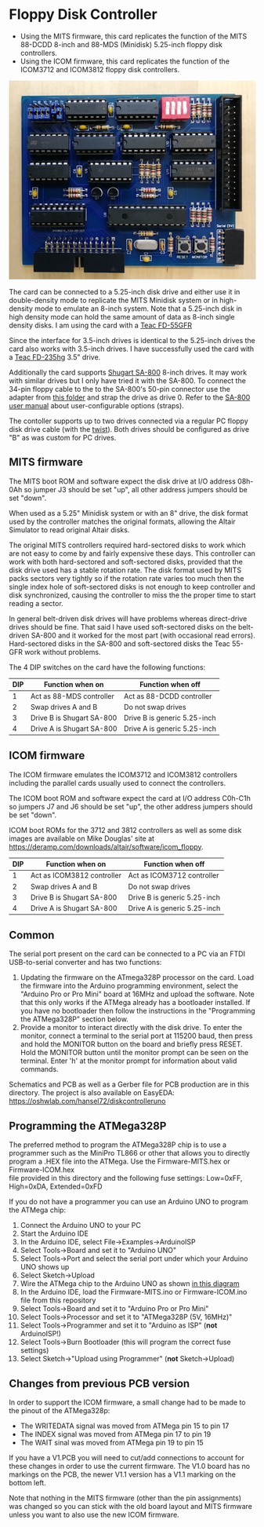 # Floppy Disk Controller

 * Using the MITS firmware, this card replicates the function of the 
MITS 88-DCDD 8-inch and 88-MDS (Minidisk) 5.25-inch floppy disk controllers.
 * Using the ICOM firmware, this card replicates the function of the 
ICOM3712 and ICOM3812 floppy disk controllers.

![Floppy Disk Controller Card](diskcontroller.jpg)

The card can be connected to a 5.25-inch disk drive and either use
it in double-density mode to replicate the MITS Minidisk system
or in high-density mode to emulate an 8-inch system. Note
that a 5.25-inch disk in high density mode can hold the 
same amount of data as 8-inch single density disks.
I am using the card with a [Teac FD-55GFR](https://www.vogonswiki.com/index.php/Teac_FD-55GFR)

Since the interface for 3.5-inch drives is identical to the
5.25-inch drives the card also works with 3.5-inch drives.
I have successfully used the card with a [Teac FD-235hg](https://www.cnet.com/products/teac-floppy-drive-fd-235hg-floppy-disk-drive-floppy-series) 3.5" drive.

Additionally the card supports [Shugart SA-800](https://github.com/dhansel/Altair8800-IOBus/blob/master/04-disk-controller/doc/Shugart_SA800_Brochure_Feb78.pdf) 8-inch drives.
It may work with similar drives but I only have tried it with the SA-800. To connect the 34-pin floppy cable to the to the SA-800's
50-pin connector use the adapter from [this folder](https://github.com/dhansel/Altair8800-IOBus/tree/master/04-disk-controller/Shugart50to34adapter)
and strap the drive as drive 0. Refer to the [SA-800 user manual](https://github.com/dhansel/Altair8800-IOBus/blob/master/04-disk-controller/doc/SA800%20OEM%20Manual.pdf) about user-configurable options (straps).

The contoller supports up to two drives connected via a regular PC floppy
disk drive cable (with the [twist](https://www.nostalgianerd.com/why-are-floppy-cables-twisted)). 
Both drives should be configured as drive "B" as was custom for PC drives. 

## MITS firmware

The MITS boot ROM and software expect the disk drive at I/O address 08h-0Ah
so jumper J3 should be set "up", all other address jumpers should be set "down".

When used as a 5.25" Minidisk system or with an 8" drive, the disk
format used by the controller matches the original formats, allowing 
the Altair Simulator to read original Altair disks.

The original MITS controllers required hard-sectored disks to work which
are not easy to come by and fairly expensive these days.
This controller can work with both hard-sectored and soft-sectored disks,
provided that the disk drive used has a stable rotation rate. The disk
format used by MITS packs sectors very tightly so if the rotation rate varies
too much then the single index hole of soft-sectored disks is not enough
to keep controller and disk synchronized, causing the controller to miss 
the the proper time to start reading a sector.

In general belt-driven disk drives will have problems whereas direct-drive drives
should be fine. That said I have used soft-sectored disks on the belt-driven
SA-800 and it worked for the most part (with occasional read errors). 
Hard-sectored disks in the SA-800 and soft-sectored disks the Teac 55-GFR work
without problems.

The 4 DIP switches on the card have the following functions:

DIP | Function when on         | Function when off
----|--------------------------|------------------
1   | Act as 88-MDS controller | Act as 88-DCDD controller
2   | Swap drives A and B      | Do not swap drives
3   | Drive B is Shugart SA-800| Drive B is generic 5.25-inch
4   | Drive A is Shugart SA-800| Drive A is generic 5.25-inch

## ICOM firmware

The ICOM firmware emulates the ICOM3712 and ICOM3812 controllers including
the parallel cards usually used to connect the controllers. 

The ICOM boot ROM and software expect the card at I/O address C0h-C1h so jumpers J7
and J6 should be set "up", the other address jumpers should be set "down".

ICOM boot ROMs for the 3712 and 3812 controllers as well as some disk images 
are available on Mike Douglas' site at
https://deramp.com/downloads/altair/software/icom_floppy.

DIP | Function when on           | Function when off
----|----------------------------|------------------
1   | Act as ICOM3812 controller | Act as ICOM3712 controller
2   | Swap drives A and B        | Do not swap drives
3   | Drive B is Shugart SA-800  | Drive B is generic 5.25-inch
4   | Drive A is Shugart SA-800  | Drive A is generic 5.25-inch

## Common

The serial port present on the card can be connected to a PC via an FTDI
USB-to-serial converter and has two functions:
1. Updating the firmware on the ATmega328P processor on the card. Load the 
firmware into the Arduino programming environment, select the
"Arduino Pro or Pro Mini" board at 16MHz and upload the software. Note that this
only works if the ATMega already has a bootloader installed. If you have no
bootloader then follow the instructions in the "Programming the ATMega328P"
section below.
2. Provide a monitor to interact directly with the disk drive. To enter
the monitor, connect a terminal to the serial port at 115200 baud, then press and
hold the MONITOR button on the board and briefly press RESET. Hold the
MONITOR button until the monitor prompt can be seen on the terminal.
Enter 'h' at the monitor prompt for information about valid commands.

Schematics and PCB as well as a Gerber file for PCB production are in this directory. 
The project is also available on EasyEDA: https://oshwlab.com/hansel72/diskcontrolleruno

## Programming the ATMega328P

The preferred method to program the ATMega328P chip is to use a
programmer such as the MiniPro TL866 or other that allows you to
directly program a .HEX file into the ATMega. Use the Firmware-MITS.hex or Firmware-ICOM.hex  
file provided in this directory and the following fuse settings:
Low=0xFF, High=0xDA, Extended=0xFD

If you do not have a programmer you can use an Arduino UNO to program
the ATMega chip:
1) Connect the Arduino UNO to your PC
2) Start the Arduino IDE
3) In the Arduino IDE, select File->Examples->ArduinoISP
4) Select Tools->Board and set it to "Arduino UNO"
5) Select Tools->Port and select the serial port under which your Arduino UNO shows up
6) Select Sketch->Upload
7) Wire the ATMega chip to the Arduino UNO as shown [in this diagram](https://github.com/dhansel/Altair8800-IOBus/blob/main/06-cassette-interface/doc/BreadboardAVR.png)
8) In the Arduino IDE, load the Firmware-MITS.ino or Firmware-ICOM.ino file from this repository
9) Select Tools->Board and set it to "Arduino Pro or Pro Mini"
10) Select Tools->Processor and set it to "ATMega328P (5V, 16MHz)"
11) Select Tools->Programmer and set it to "Arduino as ISP" (**not** ArduinoISP!)
12) Select Tools->Burn Bootloader (this will program the correct fuse settings)
13) Select Sketch->"Upload using Programmer" (**not** Sketch->Upload)

## Changes from previous PCB version

In order to support the ICOM firmware, a small change had to be made to the 
pinout of the ATMega328p:

 * The WRITEDATA signal was moved from ATMega pin 15 to pin 17
 * The INDEX signal was moved from ATMega pin 17 to pin 19
 * The WAIT sinal was moved from ATMega pin 19 to pin 15

If you have a V1.PCB you will need to cut/add connections to 
account for these changes in order to use the current firmware. The V1.0 board
has no markings on the PCB, the newer V1.1 version has a V1.1 marking on the bottom left.

Note that nothing in the MITS firmware (other than the pin assignments) was changed
so you can stick with the old board layout and MITS firmware unless you want to also
use the new ICOM firmware.
